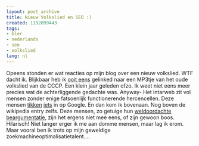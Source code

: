 ```yaml
---
layout: post_archive
title: Nieuw Volkslied en SEO :)
created: 1192099443
tags:
- bler
- nederlands
- seo
- volkslied
lang: nl
---
```

Opeens stonden er wat reacties op mijn blog over een nieuw volkslied. WTF dacht ik. Blijkbaar heb ik [ooit eens](http://bler.webschuur.com/nieuw_volkslied_voor_nederland) gelinked naar een MP3tje van het oude volkslied van de CCCP. Een klein jaar geleden ofzo. Ik weet niet eens meer precies wat de achterliggende gedachte was. <!--break-->Anyway- Het intarweb zit vol mensen zonder enige fatsoenlijk functionerende hercencellen. Deze mensen [tikken](http://www.google.nl/search?hl=nl&q=Nieuw+volkslied+voor+Nederland&btnG=Google+zoeken&meta=) [iets](http://www.google.nl/search?hl=nl&q=Nieuw+volkslied+Nederland&btnG=Zoeken&meta=) in op Google. En dan kom ik bovenaan. Nog boven de wikipedia entry zelfs. Deze mensen, zo getuige hun [weldoordachte beargumentatie](http://bler.webschuur.com/nieuw_volkslied_voor_nederland#comment-4757), zijn het ergens niet mee eens, of zijn gewoon boos. Hilarisch! Niet langer erger ik me aan domme mensen, maar lag ik erom. Maar vooral ben ik trots op mijn geweldige zoekmachineoptimalisatietalent.... 
